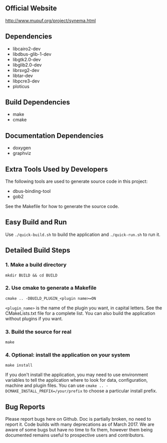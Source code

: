 ## Official Website

http://www.mupuf.org/project/synema.html


## Dependencies
* libcairo2-dev
* libdbus-glib-1-dev
* libgtk2.0-dev
* libglib2.0-dev
* librsvg2-dev
* libtar-dev
* libpcre3-dev
* ploticus


## Build Dependencies
* make
* cmake


## Documentation Dependencies
* doxygen
* graphviz


## Extra Tools Used by Developers
The following tools are used to generate source code in this project:

*  dbus-binding-tool
*  gob2

See the Makefile for how to generate the source code.


## Easy Build and Run
Use `./quick-build.sh` to build the application and `./quick-run.sh` to run it.


## Detailed Build Steps
### 1. Make a build directory

    mkdir BUILD && cd BUILD

### 2. Use cmake to generate a Makefile

    cmake .. -DBUILD_PLUGIN_<plugin name>=ON

`<plugin_name>` is the name of the plugin you want, in capital letters. See the
CMakeLists.txt file for a complete list. You can also build the application
without plugins if you want.

### 3. Build the source for real

    make

### 4. Optional: install the application on your system

    make install

If you don't install the application, you may need to use environment variables
to tell the application where to look for data, configuration, machine and
plugin files.
You can use `cmake .. -DCMAKE_INSTALL_PREFIX=/your/prefix` to choose a particular
install prefix.


## Bug Reports
Please report bugs here on Github. Doc is partially broken, no need to report it. Code builds with many deprecations as of March 2017.
We are aware of some bugs but have no time to fix them, however them being documented remains useful to prospective users and contributors.
